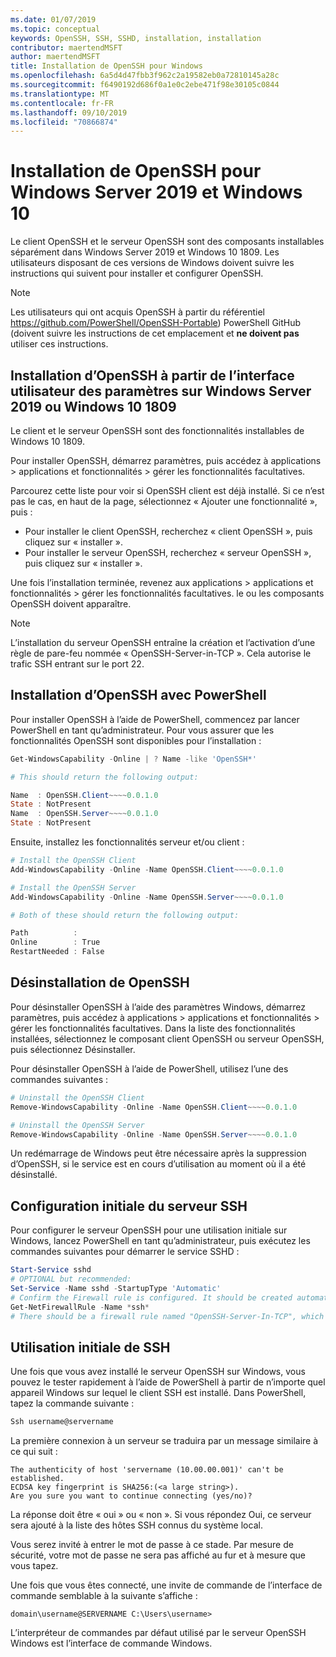 ```yaml
---
ms.date: 01/07/2019
ms.topic: conceptual
keywords: OpenSSH, SSH, SSHD, installation, installation
contributor: maertendMSFT
author: maertendMSFT
title: Installation de OpenSSH pour Windows
ms.openlocfilehash: 6a5d4d47fbb3f962c2a19582eb0a72810145a28c
ms.sourcegitcommit: f6490192d686f0a1e0c2ebe471f98e30105c0844
ms.translationtype: MT
ms.contentlocale: fr-FR
ms.lasthandoff: 09/10/2019
ms.locfileid: "70866874"
---
```

# <a name="installation-of-openssh-for-windows-server-2019-and-windows-10"></a>Installation de OpenSSH pour Windows Server 2019 et Windows 10 #

Le client OpenSSH et le serveur OpenSSH sont des composants installables séparément dans Windows Server 2019 et Windows 10 1809.
Les utilisateurs disposant de ces versions de Windows doivent suivre les instructions qui suivent pour installer et configurer OpenSSH. 

> [!NOTE] 
> Les utilisateurs qui ont acquis OpenSSH à partir du référentiel https://github.com/PowerShell/OpenSSH-Portable) PowerShell GitHub (doivent suivre les instructions de cet emplacement et __ne doivent pas__ utiliser ces instructions. 


## <a name="installing-openssh-from-the-settings-ui-on-windows-server-2019-or-windows-10-1809"></a>Installation d’OpenSSH à partir de l’interface utilisateur des paramètres sur Windows Server 2019 ou Windows 10 1809

Le client et le serveur OpenSSH sont des fonctionnalités installables de Windows 10 1809. 

Pour installer OpenSSH, démarrez paramètres, puis accédez à applications > applications et fonctionnalités > gérer les fonctionnalités facultatives. 

Parcourez cette liste pour voir si OpenSSH client est déjà installé. Si ce n’est pas le cas, en haut de la page, sélectionnez « Ajouter une fonctionnalité », puis : 

* Pour installer le client OpenSSH, recherchez « client OpenSSH », puis cliquez sur « installer ». 
* Pour installer le serveur OpenSSH, recherchez « serveur OpenSSH », puis cliquez sur « installer ». 

Une fois l’installation terminée, revenez aux applications > applications et fonctionnalités > gérer les fonctionnalités facultatives. le ou les composants OpenSSH doivent apparaître.

> [!NOTE]
> L’installation du serveur OpenSSH entraîne la création et l’activation d’une règle de pare-feu nommée « OpenSSH-Server-in-TCP ». Cela autorise le trafic SSH entrant sur le port 22. 

## <a name="installing-openssh-with-powershell"></a>Installation d’OpenSSH avec PowerShell 

Pour installer OpenSSH à l’aide de PowerShell, commencez par lancer PowerShell en tant qu’administrateur.
Pour vous assurer que les fonctionnalités OpenSSH sont disponibles pour l’installation :

```powershell
Get-WindowsCapability -Online | ? Name -like 'OpenSSH*'

# This should return the following output:

Name  : OpenSSH.Client~~~~0.0.1.0
State : NotPresent
Name  : OpenSSH.Server~~~~0.0.1.0
State : NotPresent
```

Ensuite, installez les fonctionnalités serveur et/ou client :

```powershell
# Install the OpenSSH Client
Add-WindowsCapability -Online -Name OpenSSH.Client~~~~0.0.1.0

# Install the OpenSSH Server
Add-WindowsCapability -Online -Name OpenSSH.Server~~~~0.0.1.0

# Both of these should return the following output:

Path          :
Online        : True
RestartNeeded : False
```

## <a name="uninstalling-openssh"></a>Désinstallation de OpenSSH

Pour désinstaller OpenSSH à l’aide des paramètres Windows, démarrez paramètres, puis accédez à applications > applications et fonctionnalités > gérer les fonctionnalités facultatives. Dans la liste des fonctionnalités installées, sélectionnez le composant client OpenSSH ou serveur OpenSSH, puis sélectionnez Désinstaller.

Pour désinstaller OpenSSH à l’aide de PowerShell, utilisez l’une des commandes suivantes :

```powershell
# Uninstall the OpenSSH Client
Remove-WindowsCapability -Online -Name OpenSSH.Client~~~~0.0.1.0

# Uninstall the OpenSSH Server
Remove-WindowsCapability -Online -Name OpenSSH.Server~~~~0.0.1.0
```

Un redémarrage de Windows peut être nécessaire après la suppression d’OpenSSH, si le service est en cours d’utilisation au moment où il a été désinstallé.


## <a name="initial-configuration-of-ssh-server"></a>Configuration initiale du serveur SSH

Pour configurer le serveur OpenSSH pour une utilisation initiale sur Windows, lancez PowerShell en tant qu’administrateur, puis exécutez les commandes suivantes pour démarrer le service SSHD :

```powershell
Start-Service sshd
# OPTIONAL but recommended:
Set-Service -Name sshd -StartupType 'Automatic'
# Confirm the Firewall rule is configured. It should be created automatically by setup. 
Get-NetFirewallRule -Name *ssh*
# There should be a firewall rule named "OpenSSH-Server-In-TCP", which should be enabled 
```

## <a name="initial-use-of-ssh"></a>Utilisation initiale de SSH

Une fois que vous avez installé le serveur OpenSSH sur Windows, vous pouvez le tester rapidement à l’aide de PowerShell à partir de n’importe quel appareil Windows sur lequel le client SSH est installé. Dans PowerShell, tapez la commande suivante : 

```powershell
Ssh username@servername
```

La première connexion à un serveur se traduira par un message similaire à ce qui suit :

```
The authenticity of host 'servername (10.00.00.001)' can't be established.
ECDSA key fingerprint is SHA256:(<a large string>).
Are you sure you want to continue connecting (yes/no)?
```

La réponse doit être « oui » ou « non ». Si vous répondez Oui, ce serveur sera ajouté à la liste des hôtes SSH connus du système local.

Vous serez invité à entrer le mot de passe à ce stade. Par mesure de sécurité, votre mot de passe ne sera pas affiché au fur et à mesure que vous tapez. 

Une fois que vous êtes connecté, une invite de commande de l’interface de commande semblable à la suivante s’affiche :

```
domain\username@SERVERNAME C:\Users\username>
```

L’interpréteur de commandes par défaut utilisé par le serveur OpenSSH Windows est l’interface de commande Windows. 

